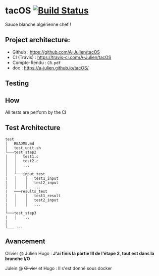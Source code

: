 # tacOS [![Build Status](https://travis-ci.com/A-Julien/tacOS.svg?branch=master)](https://travis-ci.com/A-Julien/tacOS)

Sauce blanche algérienne chef !

## Project architecture:

*	Github : https://github.com/A-Julien/tacOS
*	CI (Travis) : https://travis-ci.com/A-Julien/tacOS
*	Compte-Rendu  : ```CR.pdf```
*	doc : https://a-julien.github.io/tacOS/

## Testing
## How
All tests are perform by the CI

## Test Architecture

```
test
│   README.md
|   test_unit.sh
└───test_step2
│   │   test1.c
│   │   test2.c
│   │   ...
│   │   
│   └───input_test
|   │    │   test1_input
|   │    │   test2_input
|   │    │   ...
|   ───results_test
|   │    │   test1_result
|   │    │   test2_input
|   │    │   ...
│   
└───test_step3
|   │   ...
|
|___ ...
```

## Avancement 

Olivier @ Julien Hugo : __J'ai finis la partie III de l'étape 2, tout est dans la branche I/O__

Julein @ ~~Olivier~~ et Hugo : Il s'est donné sous docker


